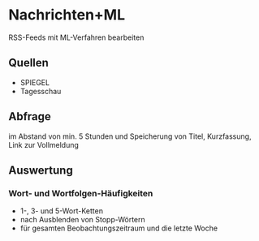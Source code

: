 # Nachrichten+ML
 RSS-Feeds mit ML-Verfahren bearbeiten
## Quellen
* SPIEGEL
* Tagesschau
## Abfrage
im Abstand von min. 5 Stunden und Speicherung von Titel, Kurzfassung, Link zur Vollmeldung
## Auswertung
### Wort- und Wortfolgen-Häufigkeiten
* 1-, 3- und 5-Wort-Ketten
* nach Ausblenden von Stopp-Wörtern
* für gesamten Beobachtungszeitraum und die letzte Woche
